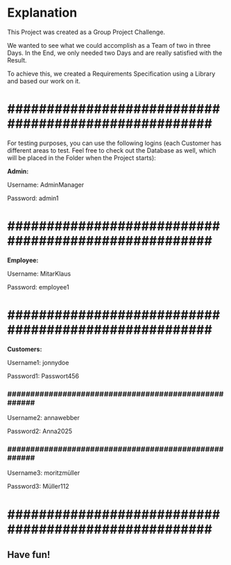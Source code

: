 <h1><strong>Explanation</strong></h1>

This Project was created as a Group Project Challenge.

We wanted to see what we could accomplish as a Team of two in three Days. In the End, we only needed two Days and are really satisfied with the Result.

To achieve this, we created a Requirements Specification using a Library and based our work on it.

<h1><strong>#####################################################</strong></h1>

For testing purposes, you can use the following logins (each Customer has different areas to test. Feel free to check out the Database as well, which will be placed in the Folder when the Project starts):

**Admin:**

Username: AdminManager  

Password: admin1  

<h1><strong>#####################################################</strong></h1>

**Employee:**

Username: MitarKlaus  

Password: employee1  

<h1><strong>#####################################################</strong></h1>

**Customers:**

Username1: jonnydoe  

Password1: Passwort456  

<h3><strong>#####################################################</strong></h3>

Username2: annawebber  

Password2: Anna2025  

<h3><strong>#####################################################</strong></h3>

Username3: moritzmüller  

Password3: Müller112  

<h1><strong>#####################################################</strong></h1>

<h2><strong>Have fun!</strong></h2>

